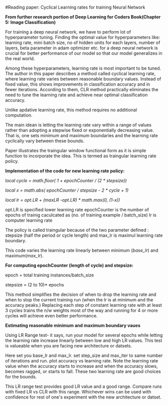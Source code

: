 #Reading paper: Cyclical Learning rates for training Neural Network

**From further research portion of Deep Learning for Coders Book(Chapter 5: Image Classification)**

For training a deep neural network, we have to perform lot of hyperparameter tuning. Finding the optimal value for hyperparameters like: learning rate, mini batch
size, no of hidden units for each layers, number of layers, beta parameter in adam optimizer etc. for a deep neural network is crucial for better performance of our 
model so that our model generalizes in the real world. 

Among these hyperparameters, learning rate is most important to be tuned. The author in this paper describes a method called cyclical learning rate, where learning 
rate varies between reasonable boundary values. Instead of fixed value, this shows improvements in classification accuracy and in fewer iterations. According to them,
CLR method practically eliminates the need to tune the learning rate and achieve near optimal classification accuracy.

Unlike apdative learning rate, this method requires no additional computation.

The main idean is letting the learning rate vary within a range of values rather than adopting a stepwise fixed or exponentially decreasing value. That is, one sets
minimum and maximum boundaries and the learning rate cyclically vary between these bounds. 

Paper illustrates the traingular window functional form as it is simple function to incorporate the idea. This is termed as traingular learning rate policy.

**Implementation of the code for new learning rate policy:**

*local cycle = math.floor( 1 + epochCounter / (2 * stepsize))*

*local x = math.abs( epochCounter / stepsize - 2 * cycle + 1)*

*local lr = opt.LR + (maxLR -opt.LR) * math.max(0, (1-x))*

opt.LR is specified lower learning rate
epochCounter is the number of epochs of trainig caculcated as (no. of training example / batch_size)
lr is computer learning rate


 The policy is called traingular because of the two parameter defined : stepsize (half the period or cycle length) and max_lr is maximul learning rate boundary.
 
 This code varies the learning rate linearly between minimum (*base_lr*) and maximum(*max_lr*).




**For computing epochCounter (length of cycle) and stepsize:**

epoch = total training instances/batch_size

stepsize = (2 to 10)* epochs 

This method simplifies the decision of when to drop the learning rate and when to stop the current training run (when the *lr* is at minimum and the accuracy peaks.)
Replacing each step of constant learning rate with at least 3 cycles trains the n/w weights most of the way and running for 4 or more cycles will achieve even better
performance.

**Estimating reasonable minimum and maximum boundary vaues**

Using LR Range test- it says, run your model for several epochs while letting the learning rate increase linearly between low and high LR values.
This test is valueable when you are facing new architecture or datsets. 

Here set you base_lr and max_lr. set step_size and max_iter to same number of iterations and run. plot accuracy vs learning rate.
Note the learning rate value when the accuracy starts to increase and when the accuracy slows, becomes ragged, or starts to fall. These two learning rate are good 
choices for the bounds.

This LR range test provides good LR value and a good range. Compare runs with fixed LR vs CLR with this range. Whichever wins can be used with confidence for rest of 
one's experiment with the new architecture or datset.
